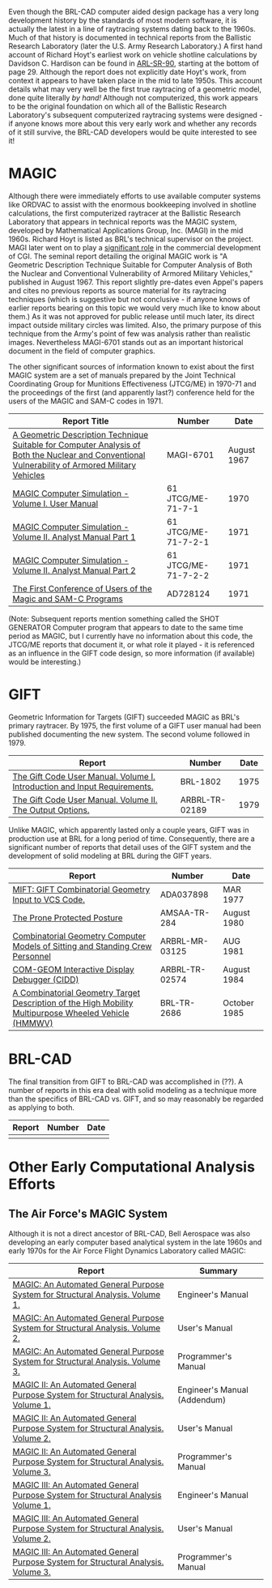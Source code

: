 Even though the BRL-CAD computer aided design package has a very long
development history by the standards of most modern software, it is
actually the latest in a line of raytracing systems dating back to the
1960s. Much of that history is documented in technical reports from the
Ballistic Research Laboratory (later the U.S. Army Research Laboratory.)
A first hand account of Richard Hoyt's earliest work on vehicle shotline
calculations by Davidson C. Hardison can be found in
[ARL-SR-90](http://www.arl.army.mil/arlreports/1999/ARL-SR-90.pdf),
starting at the bottom of page 29. Although the report does not
explicitly date Hoyt's work, from context it appears to have taken place
in the mid to late 1950s. This account details what may very well be the
first true raytracing of a geometric model, done quite literally *by
hand!* Although not computerized, this work appears to be the original
foundation on which all of the Ballistic Research Laboratory's
subsequent computerized raytracing systems were designed - if anyone
knows more about this very early work and whether any records of it
still survive, the BRL-CAD developers would be quite interested to see
it!

# MAGIC

Although there were immediately efforts to use available computer
systems like ORDVAC to assist with the enormous bookkeeping involved in
shotline calculations, the first computerized raytracer at the Ballistic
Research Laboratory that appears in technical reports was the MAGIC
system, developed by Mathematical Applications Group, Inc. (MAGI) in the
mid 1960s. Richard Hoyt is listed as BRL's technical supervisor on the
project. MAGI later went on to play a [significant
role](https://design.osu.edu/carlson/history/tree/magi.html) in the
commercial development of CGI. The seminal report detailing the original
MAGIC work is "A Geometric Description Technique Suitable for Computer
Analysis of Both the Nuclear and Conventional Vulnerability of Armored
Military Vehicles," published in August 1967. This report slightly
pre-dates even Appel's papers and cites no previous reports as source
material for its raytracing techniques (which is suggestive but not
conclusive - if anyone knows of earlier reports bearing on this topic we
would very much like to know about them.) As it was not approved for
public release until much later, its direct impact outside military
circles was limited. Also, the primary purpose of this technique from
the Army's point of few was analysis rather than realistic images.
Nevertheless MAGI-6701 stands out as an important historical document in
the field of computer graphics.

The other significant sources of information known to exist about the
first MAGIC system are a set of manuals prepared by the Joint Technical
Coordinating Group for Munitions Effectiveness (JTCG/ME) in 1970-71 and
the proceedings of the first (and apparently last?) conference held for
the users of the MAGIC and SAM-C codes in 1971.

| Report Title                                                                                                                                                                                           | Number              | Date        |
|--------------------------------------------------------------------------------------------------------------------------------------------------------------------------------------------------------|---------------------|-------------|
| [A Geometric Description Technique Suitable for Computer Analysis of Both the Nuclear and Conventional Vulnerability of Armored Military Vehicles](http://www.dtic.mil/dtic/tr/fulltext/u2/847576.pdf) | MAGI-6701           | August 1967 |
| [MAGIC Computer Simulation - Volume I. User Manual](http://www.dtic.mil/dtic/tr/fulltext/u2/a567888.pdf)                                                                                               | 61 JTCG/ME-71-7-1   | 1970        |
| [MAGIC Computer Simulation - Volume II. Analyst Manual Part 1](http://www.dtic.mil/dtic/tr/fulltext/u2/a567889.pdf)                                                                                    | 61 JTCG/ME-71-7-2-1 | 1971        |
| [MAGIC Computer Simulation - Volume II. Analyst Manual Part 2](http://www.dtic.mil/dtic/tr/fulltext/u2/a567890.pdf)                                                                                    | 61 JTCG/ME-71-7-2-2 | 1971        |
| [The First Conference of Users of the Magic and SAM-C Programs](http://www.dtic.mil/dtic/tr/fulltext/u2/728124.pdf)                                                                                    | AD728124            | 1971        |

(Note: Subsequent reports mention something called the SHOT GENERATOR
Computer program that appears to date to the same time period as MAGIC,
but I currently have no information about this code, the JTCG/ME reports
that document it, or what role it played - it is referenced as an
influence in the GIFT code design, so more information (if available)
would be interesting.)

# GIFT

Geometric Information for Targets (GIFT) succeeded MAGIC as BRL's
primary raytracer. By 1975, the first volume of a GIFT user manual had
been published documenting the new system. The second volume followed in
1979.

| Report                                                                                                                           | Number         | Date |
|----------------------------------------------------------------------------------------------------------------------------------|----------------|------|
| [The Gift Code User Manual. Volume I. Introduction and Input Requirements.](http://www.dtic.mil/dtic/tr/fulltext/u2/b006037.pdf) | BRL-1802       | 1975 |
| [The Gift Code User Manual. Volume II. The Output Options.](http://www.dtic.mil/dtic/tr/fulltext/u2/a078364.pdf)                 | ARBRL-TR-02189 | 1979 |

Unlike MAGIC, which apparently lasted only a couple years, GIFT was in
production use at BRL for a long period of time. Consequently, there are
a significant number of reports that detail uses of the GIFT system and
the development of solid modeling at BRL during the GIFT years.

| Report                                                                                                                                                       | Number         | Date         |
|--------------------------------------------------------------------------------------------------------------------------------------------------------------|----------------|--------------|
| [MIFT: GIFT Combinatorial Geometry Input to VCS Code.](http://www.dtic.mil/dtic/tr/fulltext/u2/a037898.pdf)                                                  | ADA037898      | MAR 1977     |
| [The Prone Protected Posture](http://www.dtic.mil/dtic/tr/fulltext/u2/a089818.pdf)                                                                           | AMSAA-TR-284   | August 1980  |
| [Combinatorial Geometry Computer Models of Sitting and Standing Crew Personnel](http://www.dtic.mil/dtic/tr/fulltext/u2/b060185.pdf)                         | ARBRL-MR-03125 | AUG 1981     |
| [COM-GEOM Interactive Display Debugger (CIDD)](http://www.dtic.mil/dtic/tr/fulltext/u2/a145001.pdf)                                                          | ARBRL-TR-02574 | August 1984  |
| [A Combinatorial Geometry Target Description of the High Mobility Multipurpose Wheeled Vehicle (HMMWV)](http://www.dtic.mil/dtic/tr/fulltext/u2/a161828.pdf) | BRL-TR-2686    | October 1985 |

# BRL-CAD

The final transition from GIFT to BRL-CAD was accomplished in (??). A
number of reports in this era deal with solid modeling as a technique
more than the specifics of BRL-CAD vs. GIFT, and so may reasonably be
regarded as applying to both.

| Report | Number | Date |
|--------|--------|------|
|        |        |      |

# Other Early Computational Analysis Efforts

## The Air Force's MAGIC System

Although it is not a direct ancestor of BRL-CAD, Bell Aerospace was also
developing an early computer based analytical system in the late 1960s
and early 1970s for the Air Force Flight Dynamics Laboratory called
MAGIC:

| Report                                                                                                                            | Summary                      |
|-----------------------------------------------------------------------------------------------------------------------------------|------------------------------|
| [MAGIC: An Automated General Purpose System for Structural Analysis. Volume 1.](http://www.dtic.mil/docs/citations/AD0685190)     | Engineer's Manual            |
| [MAGIC: An Automated General Purpose System for Structural Analysis. Volume 2.](http://www.dtic.mil/docs/citations/AD0691893)     | User's Manual                |
| [MAGIC: An Automated General Purpose System for Structural Analysis. Volume 3.](http://www.dtic.mil/docs/citations/AD0685191)     | Programmer's Manual          |
| [MAGIC II: An Automated General Purpose System for Structural Analysis. Volume 1.](http://www.dtic.mil/docs/citations/AD0726564)  | Engineer's Manual (Addendum) |
| [MAGIC II: An Automated General Purpose System for Structural Analysis. Volume 2.](http://www.dtic.mil/docs/citations/AD0726565)  | User's Manual                |
| [MAGIC II: An Automated General Purpose System for Structural Analysis. Volume 3.](http://www.dtic.mil/docs/citations/AD0726566)  | Programmer's Manual          |
| [MAGIC III: An Automated General Purpose System for Structural Analysis Volume 1.](http://www.dtic.mil/docs/citations/AD0755368)  | Engineer's Manual            |
| [MAGIC III: An Automated General Purpose System for Structural Analysis. Volume 2.](http://www.dtic.mil/docs/citations/AD0755369) | User's Manual                |
| [MAGIC III: An Automated General Purpose System for Structural Analysis. Volume 3.](http://www.dtic.mil/docs/citations/AD0755370) | Programmer's Manual          |